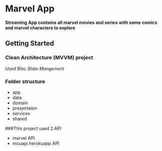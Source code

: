 # Marvel App

**Streaming App contains all marvel movies and series**
**with some comics and marvel characters to explore**


## Getting Started
### Clean Architecture (MVVM) project
*Used Bloc State Mangement*

### Folder structure
- app
- data
- domain
- presentaion
- services
- shared



###This project used 2 API 
* marvel API
* mcuapi.herokuapp API






